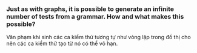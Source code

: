 ### Just as with graphs, it is possible to generate an infinite number of tests from a grammar. How and what makes this possible?

Văn phạm khi sinh các ca kiểm thử tương tự như vòng lặp trong đồ thị cho nên các ca kiểm thử tạo từ nó có thể vô hạn.